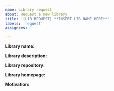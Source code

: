 ```yaml
---
name: Library request
about: Request a new library
title: '[LIB REQUEST] **INSERT LIB NAME HERE**'
labels: 'request'
assignees: ''

---
```

<!-- Insert the appropriate text after each tag -->

**Library name:**
<!-- What's the name of the library? -->

**Library description:**
<!-- A sentence that describes what this library does. It helps us when filling some of the UI elements when adding the library  -->

**Library repository:**
<!-- URL of where we can find the library -->

**Library homepage:**
<!-- If applicable, please add the homepage for the library. If it does not have any, we'll use the repository URL. -->

**Motivation:**
<!-- Is there any specific reason as to why you want this library to be added? -->
